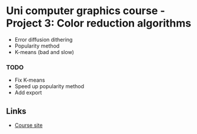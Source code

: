 # Uni computer graphics course - Project 3: Color reduction algorithms

- Error diffusion dithering
- Popularity method
- K-means (bad and slow)

### TODO

- Fix K-means
- Speed up popularity method
- Add export

## Links

- [Course site](http://mini.pw.edu.pl/~kotowski/)
